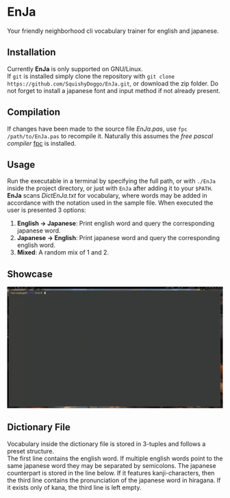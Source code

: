 # EnJa #
Your friendly neighborhood cli vocabulary trainer for english and japanese.

## Installation ##
Currently __EnJa__ is only supported on GNU/Linux.\
If `git` is installed simply clone the repository with `git clone https://github.com/SquishyDoggo/EnJa.git`, or download the zip folder. Do not forget to install a japanese font and input method if not already present.

## Compilation ##
If changes have been made to the source file _EnJa.pas_, use `fpc /path/to/EnJa.pas` to recompile it. Naturally this assumes the _free pascal compiler_ [fpc](https://www.freepascal.org) is installed. 

## Usage ##
Run the executable in a terminal by specifying the full path, or with `./EnJa` inside the project directory, or just with `EnJa` after adding it to your `$PATH`.\
__EnJa__ scans _DictEnJa.txt_ for vocabulary, where words may be added in accordance with the notation used in the sample file.
When executed the user is presented 3 options:
1. __English -> Japanese__: Print english word and query the corresponding japanese word.
2. __Japanese -> English__: Print japanese word and query the corresponding english word.
3. __Mixed__: A random mix of 1 and 2.

## Showcase ##
![EnJa](demo/EnJa.gif)

## Dictionary File ##
Vocabulary inside the dictionary file is stored in 3-tuples and follows a preset structure.\
The first line contains the english word. If multiple english words point to the same japanese word they may be separated by semicolons. The japanese counterpart is stored in the line below. If it features kanji-characters, then the third line contains the pronunciation of the japanese word in hiragana. If it exists only of kana, the third line is left empty.

